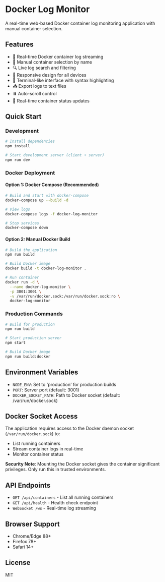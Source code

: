 # Docker Log Monitor

A real-time web-based Docker container log monitoring application with manual container selection.

## Features

- 🐳 Real-time Docker container log streaming
- 🎯 Manual container selection by name
- 🔍 Live log search and filtering
- 📱 Responsive design for all devices
- 🎨 Terminal-like interface with syntax highlighting
- 📥 Export logs to text files
- ⏸️ Auto-scroll control
- 🔄 Real-time container status updates

## Quick Start

### Development

```bash
# Install dependencies
npm install

# Start development server (client + server)
npm run dev
```

### Docker Deployment

#### Option 1: Docker Compose (Recommended)

```bash
# Build and start with docker-compose
docker-compose up --build -d

# View logs
docker-compose logs -f docker-log-monitor

# Stop services
docker-compose down
```

#### Option 2: Manual Docker Build

```bash
# Build the application
npm run build

# Build Docker image
docker build -t docker-log-monitor .

# Run container
docker run -d \
  --name docker-log-monitor \
  -p 3001:3001 \
  -v /var/run/docker.sock:/var/run/docker.sock:ro \
  docker-log-monitor
```

### Production Commands

```bash
# Build for production
npm run build

# Start production server
npm start

# Build Docker image
npm run build:docker
```

## Environment Variables

- `NODE_ENV`: Set to 'production' for production builds
- `PORT`: Server port (default: 3001)
- `DOCKER_SOCKET_PATH`: Path to Docker socket (default: /var/run/docker.sock)

## Docker Socket Access

The application requires access to the Docker daemon socket (`/var/run/docker.sock`) to:
- List running containers
- Stream container logs in real-time
- Monitor container status

**Security Note**: Mounting the Docker socket gives the container significant privileges. Only run this in trusted environments.

## API Endpoints

- `GET /api/containers` - List all running containers
- `GET /api/health` - Health check endpoint
- `WebSocket /ws` - Real-time log streaming

## Browser Support

- Chrome/Edge 88+
- Firefox 78+
- Safari 14+

## License

MIT
